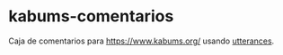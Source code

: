 # kabums-comentarios
Caja de comentarios para https://www.kabums.org/ usando <a href="https://utteranc.es/" target="_blank">utterances</a>.
